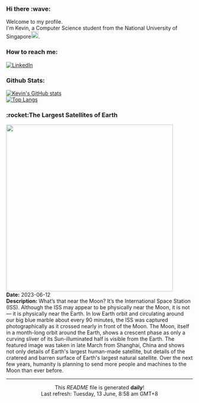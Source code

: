 <h3>Hi there :wave:</h3>

Welcome to my profile.   
I'm Kevin, a Computer Science student from the National University of Singapore<img src="https://img.icons8.com/color/96/000000/singapore-circular.png" width="20px"/>.</p>

<h3>How to reach me: </h3>
<a href="https://www.linkedin.com/in/kevin-foong/"><img alt="LinkedIn" src="https://img.shields.io/badge/linkedin-%230077B5.svg?&style=for-the-badge&logo=linkedin&logoColor=white" /></a> 

<h3>Github Stats: </h3> 

[![Kevin's GitHub stats](https://github-readme-stats.vercel.app/api?username=kevin9foong&theme=tokyonight)](https://github.com/anuraghazra/github-readme-stats) <br/>
[![Top Langs](https://github-readme-stats.vercel.app/api/top-langs/?username=kevin9foong&layout=compact&theme=tokyonight)](https://github.com/anuraghazra/github-readme-stats)

<h3>:rocket:The Largest Satellites of Earth</h3> 
<img width="450" src="https:&#x2F;&#x2F;apod.nasa.gov&#x2F;apod&#x2F;image&#x2F;2306&#x2F;IssMoon_Yang_2599.jpg" /><br/>
<b>Date:</b> 2023-06-12<br/>
<b>Description:</b> What’s that near the Moon? It’s the International Space Station (ISS). Although the ISS may appear to be physically near the Moon, it is not — it is physically near the Earth. In low Earth orbit and circulating around our big blue marble about every 90 minutes, the ISS was captured photographically as it crossed nearly in front of the Moon. The Moon, itself in a month-long orbit around the Earth, shows a crescent phase as only a curving sliver of its Sun-illuminated half is visible from the Earth. The featured image was taken in late March from Shanghai, China and shows not only details of Earth&#39;s largest human-made satellite, but details of the cratered and barren surface of Earth&#39;s largest natural satellite. Over the next few years, humanity is planning to send more people and machines to the Moon than ever before.<br/>

------------
<p align="center">This <i>README</i> file is generated <b>daily</b>!</br>
Last refresh: Tuesday, 13 June, 8:58 am GMT+8<br />